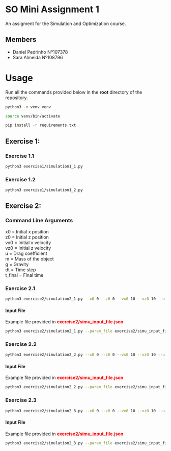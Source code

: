 # SO Mini Assignment 1

An assigment for the Simulation and Optimization course.

## Members
- Daniel Pedrinho Nº107378
- Sara Almeida Nº108796

# Usage 

Run all the commands provided below in the **root** directory of the repository. 

```bash
python3 -m venv venv

source venv/bin/activate

pip install -r requirements.txt
```

## Exercise 1:

### Exercise 1.1
```bash
python3 exercise1/simulation1_1.py 
```

### Exercise 1.2
```bash
python3 exercise1/simulation1_2.py 
```

## Exercise 2:

### Command Line Arguments
x0 = Initial x position \
z0 = Initial z position \
vx0 = Initial x velocity \
vz0 = Initial z velocity \
u = Drag coefficient \
m = Mass of the object \
g = Gravity <!-- Defaulted to 9.81, not necessary to use parameter --> \
dt = Time step \
t_final = Final time

### Exercise 2.1
```bash
python3 exercise2/simulation2_1.py --x0 0 --z0 0 --vx0 10 --vz0 10 --u 0.1 --m 1.0 --g 9.81 --dt 0.01 --t_final 5.0 
```

#### Input File
Example file provided in <span style="color:red; font-weight: bold;">exercise2/simu_input_file.json</span>

```bash
python3 exercise2/simulation2_1.py --param_file exercise2/simu_input_file.json
```

### Exercise 2.2
```bash
python3 exercise2/simulation2_2.py --x0 0 --z0 0 --vx0 10 --vz0 10 --u 0.1 --m 1.0 --g 9.81 --dt 0.01 --t_final 5.0 
```

#### Input File
Example file provided in <span style="color:red; font-weight: bold;">exercise2/simu_input_file.json</span>

```bash
python3 exercise2/simulation2_2.py --param_file exercise2/simu_input_file.json
```

### Exercise 2.3
```bash
python3 exercise2/simulation2_3.py --x0 0 --z0 0 --vx0 10 --vz0 10 --u 0.1 --m 1.0 --g 9.81 --dt 0.01 --t_final 5.0 
```

#### Input File
Example file provided in <span style="color:red; font-weight: bold;">exercise2/simu_input_file.json</span>

```bash
python3 exercise2/simulation2_3.py --param_file exercise2/simu_input_file.json
```


